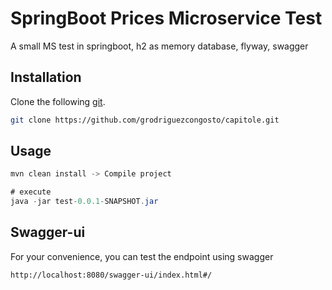 # SpringBoot Prices Microservice Test

A small MS test in springboot, h2 as memory database, flyway, swagger
## Installation

Clone the following [git](https://github.com/grodriguezcongosto/capitole.git).

```bash
git clone https://github.com/grodriguezcongosto/capitole.git
```

## Usage

```java
mvn clean install -> Compile project

# execute 
java -jar test-0.0.1-SNAPSHOT.jar

```
## Swagger-ui

For your convenience, you can test the endpoint using swagger
```bash
http://localhost:8080/swagger-ui/index.html#/
```

